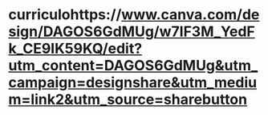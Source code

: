 # curriculohttps://www.canva.com/design/DAGOS6GdMUg/w7IF3M_YedFk_CE9IK59KQ/edit?utm_content=DAGOS6GdMUg&utm_campaign=designshare&utm_medium=link2&utm_source=sharebutton
